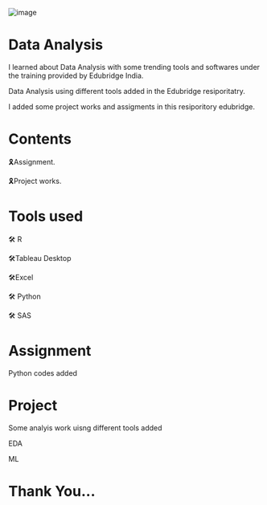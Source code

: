 ![image](https://user-images.githubusercontent.com/85162875/134797957-6ce01039-7385-47cb-af18-ecea51dfab08.png)

# Data Analysis

I learned about Data Analysis with some trending tools and softwares under the training provided by Edubridge India.

Data Analysis using different tools added in the Edubridge resiporitatry.

I added some project works and assigments in this resiporitory edubridge.

# Contents

 🎗Assignment.

 🎗Project works.

# Tools used

🛠 R

🛠Tableau Desktop

🛠Excel

🛠 Python

🛠 SAS 

# Assignment

Python codes added

# Project

Some analyis work uisng different tools added

EDA 

ML

# Thank You...


